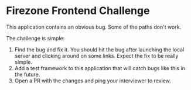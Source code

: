 # Firezone Frontend Challenge

This application contains an obvious bug. Some of the paths don't work.

The challenge is simple:

1. Find the bug and fix it. You should hit the bug after launching the local server and clicking around on some links. Expect the fix to be really simple.
1. Add a test framework to this application that will catch bugs like this in
   the future.
1. Open a PR with the changes and ping your interviewer to review.
